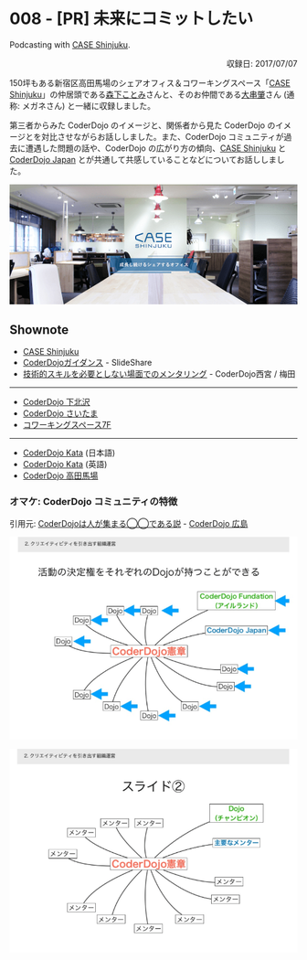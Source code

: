 # 008 - [PR] 未来にコミットしたい
Podcasting with <a href="https://case-shinjuku.com/">CASE Shinjuku</a>.
<div style="text-align: right; ">収録日: 2017/07/07</div>

150坪もある新宿区高田馬場のシェアオフィス＆コワーキングスペース「[CASE Shinjuku](https://case-shinjuku.com/)」の仲居頭である[森下ことみ](https://www.facebook.com/kotomi.morishita.5)さんと、そのお仲間である[大串肇](https://www.facebook.com/hajime.ogushi)さん (通称: メガネさん) と一緒に収録しました。

第三者からみた CoderDojo のイメージと、関係者から見た CoderDojo のイメージとを対比させながらお話ししました。また、CoderDojo コミュニティが過去に遭遇した問題の話や、CoderDojo の広がり方の傾向、[CASE Shinjuku](https://case-shinjuku.com/) と [CoderDojo Japan](https://coderdojo.jp/) とが共通して共感していることなどについてお話ししました。

[![Cover photo of CASE Shinjuku](./CASE_Shinjuku.png)](https://case-shinjuku.com/)


## Shownote

- [CASE Shinjuku](https://case-shinjuku.com/)
- [CoderDojoガイダンス](https://www.slideshare.net/togazo/coderdojo-introduction-jp) - SlideShare
- [技術的スキルを必要としない場面でのメンタリング](http://coderdojo-nishinomiya.info/mentoring-without-technical-skills/) - CoderDojo西宮 / 梅田

-----------

- [CoderDojo 下北沢](https://coderdojo-tokyo.connpass.com/)
- [CoderDojo さいたま](http://coderdojo-saitama.com/)
- [コワーキングスペース7F](https://office7f.com/)

-----------

- [CoderDojo Kata](https://coderdojo.jp/kata) (日本語)
- [CoderDojo Kata](http://kata.coderdojo.com/wiki/Home_Page) (英語)
- [CoderDojo 高田馬場](http://coderdojo-tdbb.com/)

### オマケ: CoderDojo コミュニティの特徴

引用元: [CoderDojoは人が集まる◯◯である説](https://www.slideshare.net/MasanoriNezumiya/coderdojo-79835899/1) - [CoderDojo 広島](http://www.coderdojo-hiroshima.com/)

![CoderDojo の仕組み１](./dojo-figure-1.png)

![CoderDojo の仕組み２](./dojo-figure-2.png)


